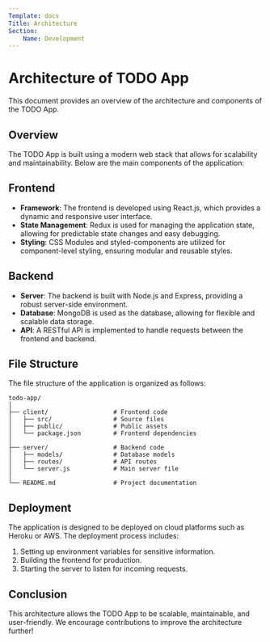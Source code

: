 ```yaml
---
Template: docs
Title: Architecture
Section:
    Name: Development
---
```


# Architecture of TODO App

This document provides an overview of the architecture and components of the TODO App.

## Overview

The TODO App is built using a modern web stack that allows for scalability and maintainability. Below are the main components of the application:

## Frontend

- **Framework**: The frontend is developed using React.js, which provides a dynamic and responsive user interface.
- **State Management**: Redux is used for managing the application state, allowing for predictable state changes and easy debugging.
- **Styling**: CSS Modules and styled-components are utilized for component-level styling, ensuring modular and reusable styles.

## Backend

- **Server**: The backend is built with Node.js and Express, providing a robust server-side environment.
- **Database**: MongoDB is used as the database, allowing for flexible and scalable data storage.
- **API**: A RESTful API is implemented to handle requests between the frontend and backend.

## File Structure

The file structure of the application is organized as follows:

```
todo-app/
│
├── client/                  # Frontend code
│   ├── src/                 # Source files
│   ├── public/              # Public assets
│   └── package.json         # Frontend dependencies
│
├── server/                  # Backend code
│   ├── models/              # Database models
│   ├── routes/              # API routes
│   └── server.js            # Main server file
│
└── README.md                # Project documentation
```

## Deployment

The application is designed to be deployed on cloud platforms such as Heroku or AWS. The deployment process includes:

1. Setting up environment variables for sensitive information.
2. Building the frontend for production.
3. Starting the server to listen for incoming requests.

## Conclusion

This architecture allows the TODO App to be scalable, maintainable, and user-friendly. We encourage contributions to improve the architecture further!